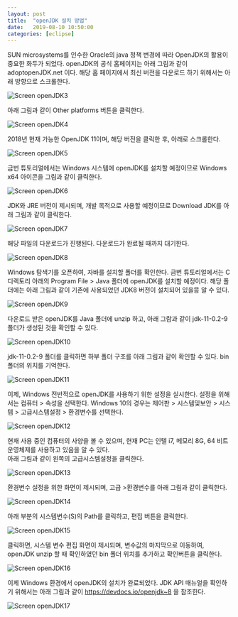 ```yaml
---
layout: post
title:  "openJDK 설치 방법"
date:   2019-08-10 10:50:00 
categories: [eclipse]
---
```

 
SUN microsystems를 인수한 Oracle의 java 정책 변경에 따라 OpenJDK의 활용이 중요한 화두가 되었다.  openJDK의 공식 홈페이지는 아래 그림과 같이 adoptopenJDK.net 이다.
해당 홈 페이지에서 최신 버전을 다운로드 하기 위해서는 아래 방향으로 스크롤한다.

![Screen openJDK3](https://raw.githubusercontent.com/javaroadmap/javaroadmap.github.io/master/static/img/_posts/openJDKinstall/openjdk3.png "Screen openJDK3")

아래 그림과 같이 Other platforms 버튼을 클릭한다. 

![Screen openJDK4](https://raw.githubusercontent.com/javaroadmap/javaroadmap.github.io/master/static/img/_posts/openJDKinstall/openjdk4.png "Screen openJDK4")

2018년 현재 가능한 OpenJDK 11이며, 해당 버전을 클릭한 후, 아래로 스크롤한다.

![Screen openJDK5](https://raw.githubusercontent.com/javaroadmap/javaroadmap.github.io/master/static/img/_posts/openJDKinstall/openjdk5.png "Screen openJDK5")

금번 튜토리얼에서는 Windows 시스템에 openJDK를 설치할 예정이므로 Windows x64 아이콘을 그림과 같이 클릭한다.

![Screen openJDK6](https://raw.githubusercontent.com/javaroadmap/javaroadmap.github.io/master/static/img/_posts/openJDKinstall/openjdk6.png "Screen openJDK6")

JDK와 JRE 버전이 제시되며, 개발 목적으로 사용할 예정이므로  Download JDK를 아래 그림과 같이 클릭한다.

![Screen openJDK7](https://raw.githubusercontent.com/javaroadmap/javaroadmap.github.io/master/static/img/_posts/openJDKinstall/openjdk7.png "Screen openJDK7")

해당 파일의 다운로드가 진행된다. 다운로드가 완료될 때까지 대기한다.

![Screen openJDK8](https://raw.githubusercontent.com/javaroadmap/javaroadmap.github.io/master/static/img/_posts/openJDKinstall/openjdk8.png "Screen openJDK8")

Windows 탐색기를 오픈하여, 자바를 설치할 폴더를 확인한다. 금번 튜토리얼에서는 C 디렉토리 아래의 Program File > Java 폴더에 openJDK를 설치할 예정이다.  해당 폴더에는 아래 그림과 같이 기존에 사용되었던 JDK8 버전이 설치되어 있을믕 알 수 있다. 

![Screen openJDK9](https://raw.githubusercontent.com/javaroadmap/javaroadmap.github.io/master/static/img/_posts/openJDKinstall/openjdk9.png "Screen openJDK9")

다운로드 받은 openJDK를 Java 폴더에 unzip 하고, 아래 그람과 같이 jdk-11-0.2-9 폴더가 생성된 것을 확인할 수 있다.  

![Screen openJDK10](https://raw.githubusercontent.com/javaroadmap/javaroadmap.github.io/master/static/img/_posts/openJDKinstall/openjdk10.png "Screen openJDK10")

jdk-11-0.2-9 폴더를 클릭하면 하부 폴더 구조를 아래 그림과 같이 확인할 수 있다. bin 폴더의 위치를 기억한다.   

![Screen openJDK11](https://raw.githubusercontent.com/javaroadmap/javaroadmap.github.io/master/static/img/_posts/openJDKinstall/openjdk11.png "Screen openJDK11")

이제, Windows 전반적으로 openJDK를 사용하기 위한 설정을 실시한다. 설정을 위해서는 컴퓨터 > 속성을 선택한다.  Windows 10의 경우는 제어판 > 시스템및보안 > 시스템 > 고급시스템설정 > 환경변수를 선택한다.
 
![Screen openJDK12](https://raw.githubusercontent.com/javaroadmap/javaroadmap.github.io/master/static/img/_posts/openJDKinstall/openjdk12.png "Screen openJDK12")

현재 사용 중인 컴퓨터의  사양을 볼 수 있으며, 현재 PC는 인텔 i7, 메모리 8G, 64 비트 운영체제를 사용하고 있음을 알 수 있다.  
아래 그림과 같이 왼쪽의 고급시스템설정을 클릭한다.

![Screen openJDK13](https://raw.githubusercontent.com/javaroadmap/javaroadmap.github.io/master/static/img/_posts/openJDKinstall/openjdk13.png "Screen openJDK13")

환경변수 설정을 위한 화면이 제시되며, 고급 >환경변수를 아래 그림과 같이 클릭한다.

![Screen openJDK14](https://raw.githubusercontent.com/javaroadmap/javaroadmap.github.io/master/static/img/_posts/openJDKinstall/openjdk14.png "Screen openJDK14")

아래 부분의 시스템변수(S)의 Path를 클릭하고, 편집 버튼을 클릭한다.
 
![Screen openJDK15](https://raw.githubusercontent.com/javaroadmap/javaroadmap.github.io/master/static/img/_posts/openJDKinstall/openjdk15.png "Screen openJDK15")

클릭하면, 시스템 변수 편집 화면이 제시되며, 변수값의 마지막으로 이동하여, openJDK unzip 할 때 확인하였던 bin 폴더 위치를 추가하고 확인버튼을 클릭한다.  

![Screen openJDK16](https://raw.githubusercontent.com/javaroadmap/javaroadmap.github.io/master/static/img/_posts/openJDKinstall/openjdk16.png "Screen openJDK16")

이제 Windows 환경에서 openJDK의 설치가 완료되었다.
JDK API 매뉴얼을 확인하기 위해서는 아래 그림과 같이 https://devdocs.io/openjdk~8 을 참조한다. 

![Screen openJDK17](https://raw.githubusercontent.com/javaroadmap/javaroadmap.github.io/master/static/img/_posts/openJDKinstall/openjdk17.png "Screen openJDK17")
